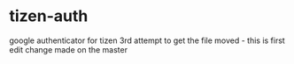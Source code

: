# tizen-auth
google authenticator for tizen
3rd attempt to get the file moved - this is first edit
change made on the master
